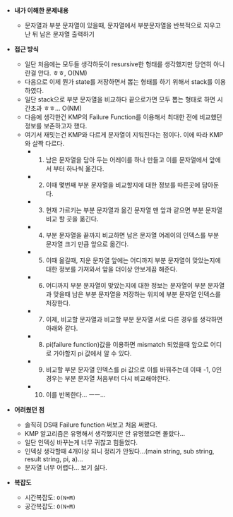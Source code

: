 - **내가 이해한 문제내용**
    - 문자열과 부분 문자열이 있을때, 문자열에서 부분문자열을 반복적으로 지우고 난 뒤 남은 문자열 출력하기

- **접근 방식**
    - 일단 처음에는 모두들 생각하듯이 resursive한 형태를 생각했지만 당연히 아니란걸 안다. ㅎㅎ, O(NM)
    - 다음으로 이제 뭔가 state를 저장하면서 뽑는 형태를 하기 위해서 stack를 이용하였다.
    - 일단 stack으로 부분 문자열을 비교하다 끝으로가면 모두 뽑는 형태로 하면 시간초과 ㅎㅎ... O(NM)
    - 다음에 생각한건 KMP의 Failure Function를 이용해서 최대한 전에 비교했던 정보를 보존하고자 했다.
    - 여기서 재밋는건 KMP와 다르게 문자열이 지워진다는 점이다. 이에 따라 KMP와 살짝 다르다.
        - 1. 남은 문자열을 담아 두는 어레이를 하나 만들고 이를 문자열에서 앞에서 부터 하나씩 옮긴다.
        - 2. 이때 몇번째 부분 문자열을 비교할지에 대한 정보를 따른곳에 담아둔다.
        - 3. 현재 가르키는 부분 문자열과 옮긴 문자열 맨 앞과 같으면 부분 문자열 비교 할 곳을 옮긴다.
        - 4. 부분 문자열을 끝까지 비교하면 남은 문자열 어레이의 인덱스를 부분 문자열 크기 만큼 앞으로 옮긴다.
        - 5. 이때 옮길때, 지운 문자열 앞에는 어디까지 부분 문자열이 맞았는지에 대한 정보를 가져와서 앞을 더이상 안보게끔 해준다.
        - 6. 어디까지 부분 문자열이 맞았는지에 대한 정보는 문자열이 부분 문자열과 맞을때 남은 부분 문자열을 저장하는 위치에 부분 문자열 인덱스를 저장한다.
        - 7. 이제, 비교할 문자열과 비교할 부분 문자열 서로 다른 경우를 생각하면 아래와 같다.
        - 8. pi(failure function)값을 이용하면 mismatch 되었을때 앞으로 어디로 가야할지 pi 값에서 알 수 있다.
        - 9. 비교할 부분 문자열 인덱스를 pi 값으로 이를 바꿔주는데 이때 -1, 0인 경우는 부분 문자열 처음부터 다시 비교해야한다.
        - 10. 이를 반복한다... ㅡㅡ...


- **어려웠던 점**
    - 솔직히 DS때 Failure function 써보고 처음 써봤다.
    - KMP 알고리즘은 유명해서 생각했지만 안 유명했으면 몰랐다...
    - 일단 인덱싱 바꾸는게 너무 귀찮고 힘들었다.
    - 인덱싱 생각할때 4개이상 되니 정리가 안됬다...(main string, sub string, result string, pi, a)...
    - 문자열 너무 어렵다... 보기 싫다.

- **복잡도**
  - 시간복잡도: `O(N+M)`
  - 공간복잡도: `O(N+M)`
